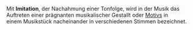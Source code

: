 Mit **Imitation**, der Nachahmung einer Tonfolge, wird in der Musik das Auftreten einer prägnanten musikalischer Gestallt oder [Motivs](https://de.wikipedia.org/wiki/Motiv_(Musik) "Motiv (Musik)") in einem Musikstück nacheinander in verschiedenen Stimmen bezeichnet.

